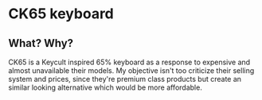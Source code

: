 # CK65 keyboard
## What? Why?

CK65 is a Keycult inspired 65% keyboard as a response to expensive and almost unavailable their models. My objective isn't too criticize their selling system and prices, since they're premium class products but create an similar looking alternative which would be more affordable.

